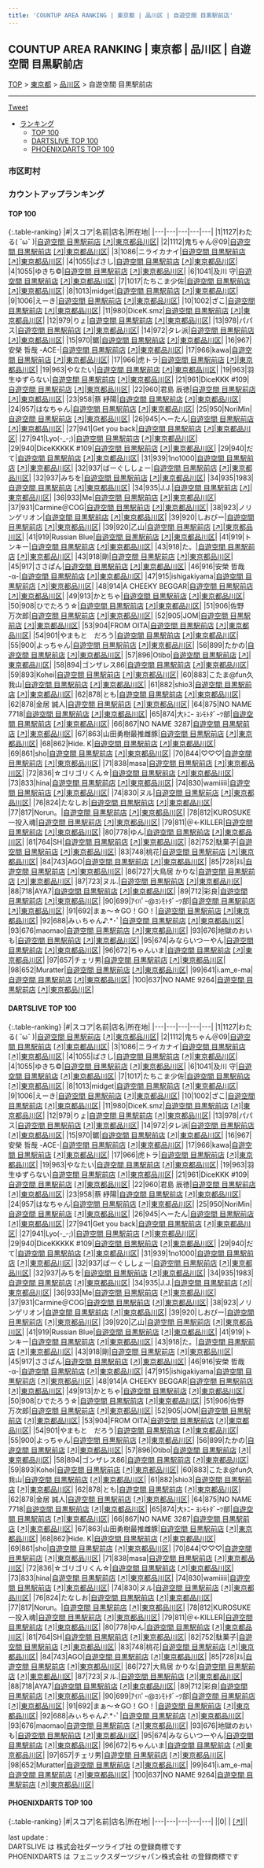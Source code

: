 ```yaml
---
title: 'COUNTUP AREA RANKING | 東京都 | 品川区 | 自遊空間 目黒駅前店'
---
```

## COUNTUP AREA RANKING | 東京都 | 品川区 | 自遊空間 目黒駅前店

[TOP](/darts/rank/) > [東京都](/darts/rank/東京都/) > [品川区](/darts/rank/東京都/品川区/) > 自遊空間 目黒駅前店

___

<a href="https://twitter.com/share?ref_src=twsrc%5Etfw" data-text="COUNTUP AREA RANKING | 東京都品川区自遊空間 目黒駅前店" class="twitter-share-button" data-hashtags="DARTSLIVE,PHOENIXDARTS,darts,ダーツ" data-show-count="false">Tweet</a>

* [ランキング](#カウントアップランキング)
    * [TOP 100](#top-100)
    * [DARTSLIVE TOP 100](#dartslive-top-100)
    * [PHOENIXDARTS TOP 100](#phoenixdarts-top-100)

### 市区町村

<ul>

</ul>

### カウントアップランキング

#### TOP 100



{:.table-ranking}
|#|スコア|名前|店名|所在地|
|---|---|---|---|---|
|1|1127|<span class="rank-name-dl">わたる( ˘ω˘ )</span>|<a href="/darts/rank/shops/6835586faf1022c00d9b047a20a7ba1e.html">自遊空間 目黒駅前店</a> <a href="https://search.dartslive.com/jp/shop/6835586faf1022c00d9b047a20a7ba1e">[↗]</a>|<a href="/darts/rank/東京都/品川区">東京都品川区</a>|
|2|1112|<span class="rank-name-dl">鬼ちゃん＠09</span>|<a href="/darts/rank/shops/6835586faf1022c00d9b047a20a7ba1e.html">自遊空間 目黒駅前店</a> <a href="https://search.dartslive.com/jp/shop/6835586faf1022c00d9b047a20a7ba1e">[↗]</a>|<a href="/darts/rank/東京都/品川区">東京都品川区</a>|
|3|1086|<span class="rank-name-dl">ニライカナイ</span>|<a href="/darts/rank/shops/6835586faf1022c00d9b047a20a7ba1e.html">自遊空間 目黒駅前店</a> <a href="https://search.dartslive.com/jp/shop/6835586faf1022c00d9b047a20a7ba1e">[↗]</a>|<a href="/darts/rank/東京都/品川区">東京都品川区</a>|
|4|1055|<span class="rank-name-dl">ばさし</span>|<a href="/darts/rank/shops/6835586faf1022c00d9b047a20a7ba1e.html">自遊空間 目黒駅前店</a> <a href="https://search.dartslive.com/jp/shop/6835586faf1022c00d9b047a20a7ba1e">[↗]</a>|<a href="/darts/rank/東京都/品川区">東京都品川区</a>|
|4|1055|<span class="rank-name-dl">ゆきち©︎</span>|<a href="/darts/rank/shops/6835586faf1022c00d9b047a20a7ba1e.html">自遊空間 目黒駅前店</a> <a href="https://search.dartslive.com/jp/shop/6835586faf1022c00d9b047a20a7ba1e">[↗]</a>|<a href="/darts/rank/東京都/品川区">東京都品川区</a>|
|6|1041|<span class="rank-name-dl">及川 守</span>|<a href="/darts/rank/shops/6835586faf1022c00d9b047a20a7ba1e.html">自遊空間 目黒駅前店</a> <a href="https://search.dartslive.com/jp/shop/6835586faf1022c00d9b047a20a7ba1e">[↗]</a>|<a href="/darts/rank/東京都/品川区">東京都品川区</a>|
|7|1017|<span class="rank-name-dl">たちこま少佐</span>|<a href="/darts/rank/shops/6835586faf1022c00d9b047a20a7ba1e.html">自遊空間 目黒駅前店</a> <a href="https://search.dartslive.com/jp/shop/6835586faf1022c00d9b047a20a7ba1e">[↗]</a>|<a href="/darts/rank/東京都/品川区">東京都品川区</a>|
|8|1013|<span class="rank-name-dl">midget</span>|<a href="/darts/rank/shops/6835586faf1022c00d9b047a20a7ba1e.html">自遊空間 目黒駅前店</a> <a href="https://search.dartslive.com/jp/shop/6835586faf1022c00d9b047a20a7ba1e">[↗]</a>|<a href="/darts/rank/東京都/品川区">東京都品川区</a>|
|9|1006|<span class="rank-name-dl">えーき</span>|<a href="/darts/rank/shops/6835586faf1022c00d9b047a20a7ba1e.html">自遊空間 目黒駅前店</a> <a href="https://search.dartslive.com/jp/shop/6835586faf1022c00d9b047a20a7ba1e">[↗]</a>|<a href="/darts/rank/東京都/品川区">東京都品川区</a>|
|10|1002|<span class="rank-name-dl">ざこ</span>|<a href="/darts/rank/shops/6835586faf1022c00d9b047a20a7ba1e.html">自遊空間 目黒駅前店</a> <a href="https://search.dartslive.com/jp/shop/6835586faf1022c00d9b047a20a7ba1e">[↗]</a>|<a href="/darts/rank/東京都/品川区">東京都品川区</a>|
|11|980|<span class="rank-name-dl">DiceK.smz</span>|<a href="/darts/rank/shops/6835586faf1022c00d9b047a20a7ba1e.html">自遊空間 目黒駅前店</a> <a href="https://search.dartslive.com/jp/shop/6835586faf1022c00d9b047a20a7ba1e">[↗]</a>|<a href="/darts/rank/東京都/品川区">東京都品川区</a>|
|12|979|<span class="rank-name-dl">りょ</span>|<a href="/darts/rank/shops/6835586faf1022c00d9b047a20a7ba1e.html">自遊空間 目黒駅前店</a> <a href="https://search.dartslive.com/jp/shop/6835586faf1022c00d9b047a20a7ba1e">[↗]</a>|<a href="/darts/rank/東京都/品川区">東京都品川区</a>|
|13|978|<span class="rank-name-dl">パパス</span>|<a href="/darts/rank/shops/6835586faf1022c00d9b047a20a7ba1e.html">自遊空間 目黒駅前店</a> <a href="https://search.dartslive.com/jp/shop/6835586faf1022c00d9b047a20a7ba1e">[↗]</a>|<a href="/darts/rank/東京都/品川区">東京都品川区</a>|
|14|972|<span class="rank-name-dl">タレ派</span>|<a href="/darts/rank/shops/6835586faf1022c00d9b047a20a7ba1e.html">自遊空間 目黒駅前店</a> <a href="https://search.dartslive.com/jp/shop/6835586faf1022c00d9b047a20a7ba1e">[↗]</a>|<a href="/darts/rank/東京都/品川区">東京都品川区</a>|
|15|970|<span class="rank-name-dl">鋸</span>|<a href="/darts/rank/shops/6835586faf1022c00d9b047a20a7ba1e.html">自遊空間 目黒駅前店</a> <a href="https://search.dartslive.com/jp/shop/6835586faf1022c00d9b047a20a7ba1e">[↗]</a>|<a href="/darts/rank/東京都/品川区">東京都品川区</a>|
|16|967|<span class="rank-name-dl">安榮 哲哉 -ACE-</span>|<a href="/darts/rank/shops/6835586faf1022c00d9b047a20a7ba1e.html">自遊空間 目黒駅前店</a> <a href="https://search.dartslive.com/jp/shop/6835586faf1022c00d9b047a20a7ba1e">[↗]</a>|<a href="/darts/rank/東京都/品川区">東京都品川区</a>|
|17|966|<span class="rank-name-dl">kawa</span>|<a href="/darts/rank/shops/6835586faf1022c00d9b047a20a7ba1e.html">自遊空間 目黒駅前店</a> <a href="https://search.dartslive.com/jp/shop/6835586faf1022c00d9b047a20a7ba1e">[↗]</a>|<a href="/darts/rank/東京都/品川区">東京都品川区</a>|
|17|966|<span class="rank-name-dl">虎トラ</span>|<a href="/darts/rank/shops/6835586faf1022c00d9b047a20a7ba1e.html">自遊空間 目黒駅前店</a> <a href="https://search.dartslive.com/jp/shop/6835586faf1022c00d9b047a20a7ba1e">[↗]</a>|<a href="/darts/rank/東京都/品川区">東京都品川区</a>|
|19|963|<span class="rank-name-dl">やなたい</span>|<a href="/darts/rank/shops/6835586faf1022c00d9b047a20a7ba1e.html">自遊空間 目黒駅前店</a> <a href="https://search.dartslive.com/jp/shop/6835586faf1022c00d9b047a20a7ba1e">[↗]</a>|<a href="/darts/rank/東京都/品川区">東京都品川区</a>|
|19|963|<span class="rank-name-dl">羽生ゆずらない</span>|<a href="/darts/rank/shops/6835586faf1022c00d9b047a20a7ba1e.html">自遊空間 目黒駅前店</a> <a href="https://search.dartslive.com/jp/shop/6835586faf1022c00d9b047a20a7ba1e">[↗]</a>|<a href="/darts/rank/東京都/品川区">東京都品川区</a>|
|21|961|<span class="rank-name-dl">DiceKKK #109</span>|<a href="/darts/rank/shops/6835586faf1022c00d9b047a20a7ba1e.html">自遊空間 目黒駅前店</a> <a href="https://search.dartslive.com/jp/shop/6835586faf1022c00d9b047a20a7ba1e">[↗]</a>|<a href="/darts/rank/東京都/品川区">東京都品川区</a>|
|22|960|<span class="rank-name-dl">君島 辰徳</span>|<a href="/darts/rank/shops/6835586faf1022c00d9b047a20a7ba1e.html">自遊空間 目黒駅前店</a> <a href="https://search.dartslive.com/jp/shop/6835586faf1022c00d9b047a20a7ba1e">[↗]</a>|<a href="/darts/rank/東京都/品川区">東京都品川区</a>|
|23|958|<span class="rank-name-dl">蔡 紓陽</span>|<a href="/darts/rank/shops/6835586faf1022c00d9b047a20a7ba1e.html">自遊空間 目黒駅前店</a> <a href="https://search.dartslive.com/jp/shop/6835586faf1022c00d9b047a20a7ba1e">[↗]</a>|<a href="/darts/rank/東京都/品川区">東京都品川区</a>|
|24|957|<span class="rank-name-dl">はなちゃん</span>|<a href="/darts/rank/shops/6835586faf1022c00d9b047a20a7ba1e.html">自遊空間 目黒駅前店</a> <a href="https://search.dartslive.com/jp/shop/6835586faf1022c00d9b047a20a7ba1e">[↗]</a>|<a href="/darts/rank/東京都/品川区">東京都品川区</a>|
|25|950|<span class="rank-name-dl">NoriMin</span>|<a href="/darts/rank/shops/6835586faf1022c00d9b047a20a7ba1e.html">自遊空間 目黒駅前店</a> <a href="https://search.dartslive.com/jp/shop/6835586faf1022c00d9b047a20a7ba1e">[↗]</a>|<a href="/darts/rank/東京都/品川区">東京都品川区</a>|
|26|945|<span class="rank-name-dl">へーたん</span>|<a href="/darts/rank/shops/6835586faf1022c00d9b047a20a7ba1e.html">自遊空間 目黒駅前店</a> <a href="https://search.dartslive.com/jp/shop/6835586faf1022c00d9b047a20a7ba1e">[↗]</a>|<a href="/darts/rank/東京都/品川区">東京都品川区</a>|
|27|941|<span class="rank-name-dl">Get you back</span>|<a href="/darts/rank/shops/6835586faf1022c00d9b047a20a7ba1e.html">自遊空間 目黒駅前店</a> <a href="https://search.dartslive.com/jp/shop/6835586faf1022c00d9b047a20a7ba1e">[↗]</a>|<a href="/darts/rank/東京都/品川区">東京都品川区</a>|
|27|941|<span class="rank-name-dl">Lyo(-_-;)</span>|<a href="/darts/rank/shops/6835586faf1022c00d9b047a20a7ba1e.html">自遊空間 目黒駅前店</a> <a href="https://search.dartslive.com/jp/shop/6835586faf1022c00d9b047a20a7ba1e">[↗]</a>|<a href="/darts/rank/東京都/品川区">東京都品川区</a>|
|29|940|<span class="rank-name-dl">DiceKKKKK #109</span>|<a href="/darts/rank/shops/6835586faf1022c00d9b047a20a7ba1e.html">自遊空間 目黒駅前店</a> <a href="https://search.dartslive.com/jp/shop/6835586faf1022c00d9b047a20a7ba1e">[↗]</a>|<a href="/darts/rank/東京都/品川区">東京都品川区</a>|
|29|940|<span class="rank-name-dl">だて</span>|<a href="/darts/rank/shops/6835586faf1022c00d9b047a20a7ba1e.html">自遊空間 目黒駅前店</a> <a href="https://search.dartslive.com/jp/shop/6835586faf1022c00d9b047a20a7ba1e">[↗]</a>|<a href="/darts/rank/東京都/品川区">東京都品川区</a>|
|31|939|<span class="rank-name-dl">1no1000</span>|<a href="/darts/rank/shops/6835586faf1022c00d9b047a20a7ba1e.html">自遊空間 目黒駅前店</a> <a href="https://search.dartslive.com/jp/shop/6835586faf1022c00d9b047a20a7ba1e">[↗]</a>|<a href="/darts/rank/東京都/品川区">東京都品川区</a>|
|32|937|<span class="rank-name-dl">ばーぐししょー</span>|<a href="/darts/rank/shops/6835586faf1022c00d9b047a20a7ba1e.html">自遊空間 目黒駅前店</a> <a href="https://search.dartslive.com/jp/shop/6835586faf1022c00d9b047a20a7ba1e">[↗]</a>|<a href="/darts/rank/東京都/品川区">東京都品川区</a>|
|32|937|<span class="rank-name-dl">みちを</span>|<a href="/darts/rank/shops/6835586faf1022c00d9b047a20a7ba1e.html">自遊空間 目黒駅前店</a> <a href="https://search.dartslive.com/jp/shop/6835586faf1022c00d9b047a20a7ba1e">[↗]</a>|<a href="/darts/rank/東京都/品川区">東京都品川区</a>|
|34|935|<span class="rank-name-dl">1983</span>|<a href="/darts/rank/shops/6835586faf1022c00d9b047a20a7ba1e.html">自遊空間 目黒駅前店</a> <a href="https://search.dartslive.com/jp/shop/6835586faf1022c00d9b047a20a7ba1e">[↗]</a>|<a href="/darts/rank/東京都/品川区">東京都品川区</a>|
|34|935|<span class="rank-name-dl">J.J.</span>|<a href="/darts/rank/shops/6835586faf1022c00d9b047a20a7ba1e.html">自遊空間 目黒駅前店</a> <a href="https://search.dartslive.com/jp/shop/6835586faf1022c00d9b047a20a7ba1e">[↗]</a>|<a href="/darts/rank/東京都/品川区">東京都品川区</a>|
|36|933|<span class="rank-name-dl">Me</span>|<a href="/darts/rank/shops/6835586faf1022c00d9b047a20a7ba1e.html">自遊空間 目黒駅前店</a> <a href="https://search.dartslive.com/jp/shop/6835586faf1022c00d9b047a20a7ba1e">[↗]</a>|<a href="/darts/rank/東京都/品川区">東京都品川区</a>|
|37|931|<span class="rank-name-dl">Carmine＠COG</span>|<a href="/darts/rank/shops/6835586faf1022c00d9b047a20a7ba1e.html">自遊空間 目黒駅前店</a> <a href="https://search.dartslive.com/jp/shop/6835586faf1022c00d9b047a20a7ba1e">[↗]</a>|<a href="/darts/rank/東京都/品川区">東京都品川区</a>|
|38|923|<span class="rank-name-dl">ノリンゲリオン</span>|<a href="/darts/rank/shops/6835586faf1022c00d9b047a20a7ba1e.html">自遊空間 目黒駅前店</a> <a href="https://search.dartslive.com/jp/shop/6835586faf1022c00d9b047a20a7ba1e">[↗]</a>|<a href="/darts/rank/東京都/品川区">東京都品川区</a>|
|39|920|<span class="rank-name-dl">しおぴー</span>|<a href="/darts/rank/shops/6835586faf1022c00d9b047a20a7ba1e.html">自遊空間 目黒駅前店</a> <a href="https://search.dartslive.com/jp/shop/6835586faf1022c00d9b047a20a7ba1e">[↗]</a>|<a href="/darts/rank/東京都/品川区">東京都品川区</a>|
|39|920|<span class="rank-name-dl">乙山</span>|<a href="/darts/rank/shops/6835586faf1022c00d9b047a20a7ba1e.html">自遊空間 目黒駅前店</a> <a href="https://search.dartslive.com/jp/shop/6835586faf1022c00d9b047a20a7ba1e">[↗]</a>|<a href="/darts/rank/東京都/品川区">東京都品川区</a>|
|41|919|<span class="rank-name-dl">Russian Blue</span>|<a href="/darts/rank/shops/6835586faf1022c00d9b047a20a7ba1e.html">自遊空間 目黒駅前店</a> <a href="https://search.dartslive.com/jp/shop/6835586faf1022c00d9b047a20a7ba1e">[↗]</a>|<a href="/darts/rank/東京都/品川区">東京都品川区</a>|
|41|919|<span class="rank-name-dl">トンキー</span>|<a href="/darts/rank/shops/6835586faf1022c00d9b047a20a7ba1e.html">自遊空間 目黒駅前店</a> <a href="https://search.dartslive.com/jp/shop/6835586faf1022c00d9b047a20a7ba1e">[↗]</a>|<a href="/darts/rank/東京都/品川区">東京都品川区</a>|
|43|918|<span class="rank-name-dl">た。</span>|<a href="/darts/rank/shops/6835586faf1022c00d9b047a20a7ba1e.html">自遊空間 目黒駅前店</a> <a href="https://search.dartslive.com/jp/shop/6835586faf1022c00d9b047a20a7ba1e">[↗]</a>|<a href="/darts/rank/東京都/品川区">東京都品川区</a>|
|43|918|<span class="rank-name-dl">剛</span>|<a href="/darts/rank/shops/6835586faf1022c00d9b047a20a7ba1e.html">自遊空間 目黒駅前店</a> <a href="https://search.dartslive.com/jp/shop/6835586faf1022c00d9b047a20a7ba1e">[↗]</a>|<a href="/darts/rank/東京都/品川区">東京都品川区</a>|
|45|917|<span class="rank-name-dl">ささぱん</span>|<a href="/darts/rank/shops/6835586faf1022c00d9b047a20a7ba1e.html">自遊空間 目黒駅前店</a> <a href="https://search.dartslive.com/jp/shop/6835586faf1022c00d9b047a20a7ba1e">[↗]</a>|<a href="/darts/rank/東京都/品川区">東京都品川区</a>|
|46|916|<span class="rank-name-dl">安榮 哲哉 -α-</span>|<a href="/darts/rank/shops/6835586faf1022c00d9b047a20a7ba1e.html">自遊空間 目黒駅前店</a> <a href="https://search.dartslive.com/jp/shop/6835586faf1022c00d9b047a20a7ba1e">[↗]</a>|<a href="/darts/rank/東京都/品川区">東京都品川区</a>|
|47|915|<span class="rank-name-dl">ishigakiyama</span>|<a href="/darts/rank/shops/6835586faf1022c00d9b047a20a7ba1e.html">自遊空間 目黒駅前店</a> <a href="https://search.dartslive.com/jp/shop/6835586faf1022c00d9b047a20a7ba1e">[↗]</a>|<a href="/darts/rank/東京都/品川区">東京都品川区</a>|
|48|914|<span class="rank-name-dl">A CHEEKY BEGGAR</span>|<a href="/darts/rank/shops/6835586faf1022c00d9b047a20a7ba1e.html">自遊空間 目黒駅前店</a> <a href="https://search.dartslive.com/jp/shop/6835586faf1022c00d9b047a20a7ba1e">[↗]</a>|<a href="/darts/rank/東京都/品川区">東京都品川区</a>|
|49|913|<span class="rank-name-dl">かとちゃ</span>|<a href="/darts/rank/shops/6835586faf1022c00d9b047a20a7ba1e.html">自遊空間 目黒駅前店</a> <a href="https://search.dartslive.com/jp/shop/6835586faf1022c00d9b047a20a7ba1e">[↗]</a>|<a href="/darts/rank/東京都/品川区">東京都品川区</a>|
|50|908|<span class="rank-name-dl">ひでたろう☆</span>|<a href="/darts/rank/shops/6835586faf1022c00d9b047a20a7ba1e.html">自遊空間 目黒駅前店</a> <a href="https://search.dartslive.com/jp/shop/6835586faf1022c00d9b047a20a7ba1e">[↗]</a>|<a href="/darts/rank/東京都/品川区">東京都品川区</a>|
|51|906|<span class="rank-name-dl">佐野　万次郎</span>|<a href="/darts/rank/shops/6835586faf1022c00d9b047a20a7ba1e.html">自遊空間 目黒駅前店</a> <a href="https://search.dartslive.com/jp/shop/6835586faf1022c00d9b047a20a7ba1e">[↗]</a>|<a href="/darts/rank/東京都/品川区">東京都品川区</a>|
|52|905|<span class="rank-name-dl">JOM</span>|<a href="/darts/rank/shops/6835586faf1022c00d9b047a20a7ba1e.html">自遊空間 目黒駅前店</a> <a href="https://search.dartslive.com/jp/shop/6835586faf1022c00d9b047a20a7ba1e">[↗]</a>|<a href="/darts/rank/東京都/品川区">東京都品川区</a>|
|53|904|<span class="rank-name-dl">FROM OITA</span>|<a href="/darts/rank/shops/6835586faf1022c00d9b047a20a7ba1e.html">自遊空間 目黒駅前店</a> <a href="https://search.dartslive.com/jp/shop/6835586faf1022c00d9b047a20a7ba1e">[↗]</a>|<a href="/darts/rank/東京都/品川区">東京都品川区</a>|
|54|901|<span class="rank-name-dl">やまもと　だろう</span>|<a href="/darts/rank/shops/6835586faf1022c00d9b047a20a7ba1e.html">自遊空間 目黒駅前店</a> <a href="https://search.dartslive.com/jp/shop/6835586faf1022c00d9b047a20a7ba1e">[↗]</a>|<a href="/darts/rank/東京都/品川区">東京都品川区</a>|
|55|900|<span class="rank-name-dl">よっちゃん</span>|<a href="/darts/rank/shops/6835586faf1022c00d9b047a20a7ba1e.html">自遊空間 目黒駅前店</a> <a href="https://search.dartslive.com/jp/shop/6835586faf1022c00d9b047a20a7ba1e">[↗]</a>|<a href="/darts/rank/東京都/品川区">東京都品川区</a>|
|56|899|<span class="rank-name-dl">たかの</span>|<a href="/darts/rank/shops/6835586faf1022c00d9b047a20a7ba1e.html">自遊空間 目黒駅前店</a> <a href="https://search.dartslive.com/jp/shop/6835586faf1022c00d9b047a20a7ba1e">[↗]</a>|<a href="/darts/rank/東京都/品川区">東京都品川区</a>|
|57|896|<span class="rank-name-dl">Otibo</span>|<a href="/darts/rank/shops/6835586faf1022c00d9b047a20a7ba1e.html">自遊空間 目黒駅前店</a> <a href="https://search.dartslive.com/jp/shop/6835586faf1022c00d9b047a20a7ba1e">[↗]</a>|<a href="/darts/rank/東京都/品川区">東京都品川区</a>|
|58|894|<span class="rank-name-dl">ゴンザレス86</span>|<a href="/darts/rank/shops/6835586faf1022c00d9b047a20a7ba1e.html">自遊空間 目黒駅前店</a> <a href="https://search.dartslive.com/jp/shop/6835586faf1022c00d9b047a20a7ba1e">[↗]</a>|<a href="/darts/rank/東京都/品川区">東京都品川区</a>|
|59|893|<span class="rank-name-dl">Kohei</span>|<a href="/darts/rank/shops/6835586faf1022c00d9b047a20a7ba1e.html">自遊空間 目黒駅前店</a> <a href="https://search.dartslive.com/jp/shop/6835586faf1022c00d9b047a20a7ba1e">[↗]</a>|<a href="/darts/rank/東京都/品川区">東京都品川区</a>|
|60|883|<span class="rank-name-dl">こたま@fun久我山</span>|<a href="/darts/rank/shops/6835586faf1022c00d9b047a20a7ba1e.html">自遊空間 目黒駅前店</a> <a href="https://search.dartslive.com/jp/shop/6835586faf1022c00d9b047a20a7ba1e">[↗]</a>|<a href="/darts/rank/東京都/品川区">東京都品川区</a>|
|61|882|<span class="rank-name-dl">shio3</span>|<a href="/darts/rank/shops/6835586faf1022c00d9b047a20a7ba1e.html">自遊空間 目黒駅前店</a> <a href="https://search.dartslive.com/jp/shop/6835586faf1022c00d9b047a20a7ba1e">[↗]</a>|<a href="/darts/rank/東京都/品川区">東京都品川区</a>|
|62|878|<span class="rank-name-dl">とも</span>|<a href="/darts/rank/shops/6835586faf1022c00d9b047a20a7ba1e.html">自遊空間 目黒駅前店</a> <a href="https://search.dartslive.com/jp/shop/6835586faf1022c00d9b047a20a7ba1e">[↗]</a>|<a href="/darts/rank/東京都/品川区">東京都品川区</a>|
|62|878|<span class="rank-name-dl">金居 誠人</span>|<a href="/darts/rank/shops/6835586faf1022c00d9b047a20a7ba1e.html">自遊空間 目黒駅前店</a> <a href="https://search.dartslive.com/jp/shop/6835586faf1022c00d9b047a20a7ba1e">[↗]</a>|<a href="/darts/rank/東京都/品川区">東京都品川区</a>|
|64|875|<span class="rank-name-dl">NO NAME 7718</span>|<a href="/darts/rank/shops/6835586faf1022c00d9b047a20a7ba1e.html">自遊空間 目黒駅前店</a> <a href="https://search.dartslive.com/jp/shop/6835586faf1022c00d9b047a20a7ba1e">[↗]</a>|<a href="/darts/rank/東京都/品川区">東京都品川区</a>|
|65|874|<span class="rank-name-dl">大ﾄﾆｰ ﾖｼﾓﾄﾀﾞｰﾂ部</span>|<a href="/darts/rank/shops/6835586faf1022c00d9b047a20a7ba1e.html">自遊空間 目黒駅前店</a> <a href="https://search.dartslive.com/jp/shop/6835586faf1022c00d9b047a20a7ba1e">[↗]</a>|<a href="/darts/rank/東京都/品川区">東京都品川区</a>|
|66|867|<span class="rank-name-dl">NO NAME 3287</span>|<a href="/darts/rank/shops/6835586faf1022c00d9b047a20a7ba1e.html">自遊空間 目黒駅前店</a> <a href="https://search.dartslive.com/jp/shop/6835586faf1022c00d9b047a20a7ba1e">[↗]</a>|<a href="/darts/rank/東京都/品川区">東京都品川区</a>|
|67|863|<span class="rank-name-dl">山田勇樹最推雌豚</span>|<a href="/darts/rank/shops/6835586faf1022c00d9b047a20a7ba1e.html">自遊空間 目黒駅前店</a> <a href="https://search.dartslive.com/jp/shop/6835586faf1022c00d9b047a20a7ba1e">[↗]</a>|<a href="/darts/rank/東京都/品川区">東京都品川区</a>|
|68|862|<span class="rank-name-dl">Hide. K</span>|<a href="/darts/rank/shops/6835586faf1022c00d9b047a20a7ba1e.html">自遊空間 目黒駅前店</a> <a href="https://search.dartslive.com/jp/shop/6835586faf1022c00d9b047a20a7ba1e">[↗]</a>|<a href="/darts/rank/東京都/品川区">東京都品川区</a>|
|69|861|<span class="rank-name-dl">sho</span>|<a href="/darts/rank/shops/6835586faf1022c00d9b047a20a7ba1e.html">自遊空間 目黒駅前店</a> <a href="https://search.dartslive.com/jp/shop/6835586faf1022c00d9b047a20a7ba1e">[↗]</a>|<a href="/darts/rank/東京都/品川区">東京都品川区</a>|
|70|844|<span class="rank-name-dl">♡♡♡</span>|<a href="/darts/rank/shops/6835586faf1022c00d9b047a20a7ba1e.html">自遊空間 目黒駅前店</a> <a href="https://search.dartslive.com/jp/shop/6835586faf1022c00d9b047a20a7ba1e">[↗]</a>|<a href="/darts/rank/東京都/品川区">東京都品川区</a>|
|71|838|<span class="rank-name-dl">masa</span>|<a href="/darts/rank/shops/6835586faf1022c00d9b047a20a7ba1e.html">自遊空間 目黒駅前店</a> <a href="https://search.dartslive.com/jp/shop/6835586faf1022c00d9b047a20a7ba1e">[↗]</a>|<a href="/darts/rank/東京都/品川区">東京都品川区</a>|
|72|836|<span class="rank-name-dl">☆ゴリゴリくん☆</span>|<a href="/darts/rank/shops/6835586faf1022c00d9b047a20a7ba1e.html">自遊空間 目黒駅前店</a> <a href="https://search.dartslive.com/jp/shop/6835586faf1022c00d9b047a20a7ba1e">[↗]</a>|<a href="/darts/rank/東京都/品川区">東京都品川区</a>|
|73|833|<span class="rank-name-dl">hina</span>|<a href="/darts/rank/shops/6835586faf1022c00d9b047a20a7ba1e.html">自遊空間 目黒駅前店</a> <a href="https://search.dartslive.com/jp/shop/6835586faf1022c00d9b047a20a7ba1e">[↗]</a>|<a href="/darts/rank/東京都/品川区">東京都品川区</a>|
|74|830|<span class="rank-name-dl">wamiiiii</span>|<a href="/darts/rank/shops/6835586faf1022c00d9b047a20a7ba1e.html">自遊空間 目黒駅前店</a> <a href="https://search.dartslive.com/jp/shop/6835586faf1022c00d9b047a20a7ba1e">[↗]</a>|<a href="/darts/rank/東京都/品川区">東京都品川区</a>|
|74|830|<span class="rank-name-dl">ヌル</span>|<a href="/darts/rank/shops/6835586faf1022c00d9b047a20a7ba1e.html">自遊空間 目黒駅前店</a> <a href="https://search.dartslive.com/jp/shop/6835586faf1022c00d9b047a20a7ba1e">[↗]</a>|<a href="/darts/rank/東京都/品川区">東京都品川区</a>|
|76|824|<span class="rank-name-dl">たなしお</span>|<a href="/darts/rank/shops/6835586faf1022c00d9b047a20a7ba1e.html">自遊空間 目黒駅前店</a> <a href="https://search.dartslive.com/jp/shop/6835586faf1022c00d9b047a20a7ba1e">[↗]</a>|<a href="/darts/rank/東京都/品川区">東京都品川区</a>|
|77|817|<span class="rank-name-dl">Norun。</span>|<a href="/darts/rank/shops/6835586faf1022c00d9b047a20a7ba1e.html">自遊空間 目黒駅前店</a> <a href="https://search.dartslive.com/jp/shop/6835586faf1022c00d9b047a20a7ba1e">[↗]</a>|<a href="/darts/rank/東京都/品川区">東京都品川区</a>|
|78|812|<span class="rank-name-dl">KUROSUKE一投入魂</span>|<a href="/darts/rank/shops/6835586faf1022c00d9b047a20a7ba1e.html">自遊空間 目黒駅前店</a> <a href="https://search.dartslive.com/jp/shop/6835586faf1022c00d9b047a20a7ba1e">[↗]</a>|<a href="/darts/rank/東京都/品川区">東京都品川区</a>|
|79|811|<span class="rank-name-dl">＠←KILLER</span>|<a href="/darts/rank/shops/6835586faf1022c00d9b047a20a7ba1e.html">自遊空間 目黒駅前店</a> <a href="https://search.dartslive.com/jp/shop/6835586faf1022c00d9b047a20a7ba1e">[↗]</a>|<a href="/darts/rank/東京都/品川区">東京都品川区</a>|
|80|778|<span class="rank-name-dl">ゆん</span>|<a href="/darts/rank/shops/6835586faf1022c00d9b047a20a7ba1e.html">自遊空間 目黒駅前店</a> <a href="https://search.dartslive.com/jp/shop/6835586faf1022c00d9b047a20a7ba1e">[↗]</a>|<a href="/darts/rank/東京都/品川区">東京都品川区</a>|
|81|764|<span class="rank-name-dl">SH</span>|<a href="/darts/rank/shops/6835586faf1022c00d9b047a20a7ba1e.html">自遊空間 目黒駅前店</a> <a href="https://search.dartslive.com/jp/shop/6835586faf1022c00d9b047a20a7ba1e">[↗]</a>|<a href="/darts/rank/東京都/品川区">東京都品川区</a>|
|82|752|<span class="rank-name-dl">駄菓子</span>|<a href="/darts/rank/shops/6835586faf1022c00d9b047a20a7ba1e.html">自遊空間 目黒駅前店</a> <a href="https://search.dartslive.com/jp/shop/6835586faf1022c00d9b047a20a7ba1e">[↗]</a>|<a href="/darts/rank/東京都/品川区">東京都品川区</a>|
|83|748|<span class="rank-name-dl">桃花</span>|<a href="/darts/rank/shops/6835586faf1022c00d9b047a20a7ba1e.html">自遊空間 目黒駅前店</a> <a href="https://search.dartslive.com/jp/shop/6835586faf1022c00d9b047a20a7ba1e">[↗]</a>|<a href="/darts/rank/東京都/品川区">東京都品川区</a>|
|84|743|<span class="rank-name-dl">AGO</span>|<a href="/darts/rank/shops/6835586faf1022c00d9b047a20a7ba1e.html">自遊空間 目黒駅前店</a> <a href="https://search.dartslive.com/jp/shop/6835586faf1022c00d9b047a20a7ba1e">[↗]</a>|<a href="/darts/rank/東京都/品川区">東京都品川区</a>|
|85|728|<span class="rank-name-dl">ﾇﾙ</span>|<a href="/darts/rank/shops/6835586faf1022c00d9b047a20a7ba1e.html">自遊空間 目黒駅前店</a> <a href="https://search.dartslive.com/jp/shop/6835586faf1022c00d9b047a20a7ba1e">[↗]</a>|<a href="/darts/rank/東京都/品川区">東京都品川区</a>|
|86|727|<span class="rank-name-dl">大鳥居 かりな</span>|<a href="/darts/rank/shops/6835586faf1022c00d9b047a20a7ba1e.html">自遊空間 目黒駅前店</a> <a href="https://search.dartslive.com/jp/shop/6835586faf1022c00d9b047a20a7ba1e">[↗]</a>|<a href="/darts/rank/東京都/品川区">東京都品川区</a>|
|87|723|<span class="rank-name-dl">ヌル.</span>|<a href="/darts/rank/shops/6835586faf1022c00d9b047a20a7ba1e.html">自遊空間 目黒駅前店</a> <a href="https://search.dartslive.com/jp/shop/6835586faf1022c00d9b047a20a7ba1e">[↗]</a>|<a href="/darts/rank/東京都/品川区">東京都品川区</a>|
|88|718|<span class="rank-name-dl">AYA7</span>|<a href="/darts/rank/shops/6835586faf1022c00d9b047a20a7ba1e.html">自遊空間 目黒駅前店</a> <a href="https://search.dartslive.com/jp/shop/6835586faf1022c00d9b047a20a7ba1e">[↗]</a>|<a href="/darts/rank/東京都/品川区">東京都品川区</a>|
|89|712|<span class="rank-name-dl">彩良</span>|<a href="/darts/rank/shops/6835586faf1022c00d9b047a20a7ba1e.html">自遊空間 目黒駅前店</a> <a href="https://search.dartslive.com/jp/shop/6835586faf1022c00d9b047a20a7ba1e">[↗]</a>|<a href="/darts/rank/東京都/品川区">東京都品川区</a>|
|90|699|<span class="rank-name-dl">ｱｲﾊﾟｰ@ﾖｼﾓﾄﾀﾞｰﾂ部</span>|<a href="/darts/rank/shops/6835586faf1022c00d9b047a20a7ba1e.html">自遊空間 目黒駅前店</a> <a href="https://search.dartslive.com/jp/shop/6835586faf1022c00d9b047a20a7ba1e">[↗]</a>|<a href="/darts/rank/東京都/品川区">東京都品川区</a>|
|91|692|<span class="rank-name-dl">まぁ～☆GO！GO！</span>|<a href="/darts/rank/shops/6835586faf1022c00d9b047a20a7ba1e.html">自遊空間 目黒駅前店</a> <a href="https://search.dartslive.com/jp/shop/6835586faf1022c00d9b047a20a7ba1e">[↗]</a>|<a href="/darts/rank/東京都/品川区">東京都品川区</a>|
|92|688|<span class="rank-name-dl">みぃちゃん♪.*･ﾟ</span>|<a href="/darts/rank/shops/6835586faf1022c00d9b047a20a7ba1e.html">自遊空間 目黒駅前店</a> <a href="https://search.dartslive.com/jp/shop/6835586faf1022c00d9b047a20a7ba1e">[↗]</a>|<a href="/darts/rank/東京都/品川区">東京都品川区</a>|
|93|676|<span class="rank-name-dl">maomao</span>|<a href="/darts/rank/shops/6835586faf1022c00d9b047a20a7ba1e.html">自遊空間 目黒駅前店</a> <a href="https://search.dartslive.com/jp/shop/6835586faf1022c00d9b047a20a7ba1e">[↗]</a>|<a href="/darts/rank/東京都/品川区">東京都品川区</a>|
|93|676|<span class="rank-name-dl">地獄のおいも</span>|<a href="/darts/rank/shops/6835586faf1022c00d9b047a20a7ba1e.html">自遊空間 目黒駅前店</a> <a href="https://search.dartslive.com/jp/shop/6835586faf1022c00d9b047a20a7ba1e">[↗]</a>|<a href="/darts/rank/東京都/品川区">東京都品川区</a>|
|95|674|<span class="rank-name-dl">みならいつーやん</span>|<a href="/darts/rank/shops/6835586faf1022c00d9b047a20a7ba1e.html">自遊空間 目黒駅前店</a> <a href="https://search.dartslive.com/jp/shop/6835586faf1022c00d9b047a20a7ba1e">[↗]</a>|<a href="/darts/rank/東京都/品川区">東京都品川区</a>|
|96|672|<span class="rank-name-dl">ちゃんいま</span>|<a href="/darts/rank/shops/6835586faf1022c00d9b047a20a7ba1e.html">自遊空間 目黒駅前店</a> <a href="https://search.dartslive.com/jp/shop/6835586faf1022c00d9b047a20a7ba1e">[↗]</a>|<a href="/darts/rank/東京都/品川区">東京都品川区</a>|
|97|657|<span class="rank-name-dl">チェリ男</span>|<a href="/darts/rank/shops/6835586faf1022c00d9b047a20a7ba1e.html">自遊空間 目黒駅前店</a> <a href="https://search.dartslive.com/jp/shop/6835586faf1022c00d9b047a20a7ba1e">[↗]</a>|<a href="/darts/rank/東京都/品川区">東京都品川区</a>|
|98|652|<span class="rank-name-dl">Muratter</span>|<a href="/darts/rank/shops/6835586faf1022c00d9b047a20a7ba1e.html">自遊空間 目黒駅前店</a> <a href="https://search.dartslive.com/jp/shop/6835586faf1022c00d9b047a20a7ba1e">[↗]</a>|<a href="/darts/rank/東京都/品川区">東京都品川区</a>|
|99|641|<span class="rank-name-dl">i.am_e-ma</span>|<a href="/darts/rank/shops/6835586faf1022c00d9b047a20a7ba1e.html">自遊空間 目黒駅前店</a> <a href="https://search.dartslive.com/jp/shop/6835586faf1022c00d9b047a20a7ba1e">[↗]</a>|<a href="/darts/rank/東京都/品川区">東京都品川区</a>|
|100|637|<span class="rank-name-dl">NO NAME 9264</span>|<a href="/darts/rank/shops/6835586faf1022c00d9b047a20a7ba1e.html">自遊空間 目黒駅前店</a> <a href="https://search.dartslive.com/jp/shop/6835586faf1022c00d9b047a20a7ba1e">[↗]</a>|<a href="/darts/rank/東京都/品川区">東京都品川区</a>|


#### DARTSLIVE TOP 100



{:.table-ranking}
|#|スコア|名前|店名|所在地|
|---|---|---|---|---|
|1|1127|<span class="rank-name-dl">わたる( ˘ω˘ )</span>|<a href="/darts/rank/shops/6835586faf1022c00d9b047a20a7ba1e.html">自遊空間 目黒駅前店</a> <a href="https://search.dartslive.com/jp/shop/6835586faf1022c00d9b047a20a7ba1e">[↗]</a>|<a href="/darts/rank/東京都/品川区">東京都品川区</a>|
|2|1112|<span class="rank-name-dl">鬼ちゃん＠09</span>|<a href="/darts/rank/shops/6835586faf1022c00d9b047a20a7ba1e.html">自遊空間 目黒駅前店</a> <a href="https://search.dartslive.com/jp/shop/6835586faf1022c00d9b047a20a7ba1e">[↗]</a>|<a href="/darts/rank/東京都/品川区">東京都品川区</a>|
|3|1086|<span class="rank-name-dl">ニライカナイ</span>|<a href="/darts/rank/shops/6835586faf1022c00d9b047a20a7ba1e.html">自遊空間 目黒駅前店</a> <a href="https://search.dartslive.com/jp/shop/6835586faf1022c00d9b047a20a7ba1e">[↗]</a>|<a href="/darts/rank/東京都/品川区">東京都品川区</a>|
|4|1055|<span class="rank-name-dl">ばさし</span>|<a href="/darts/rank/shops/6835586faf1022c00d9b047a20a7ba1e.html">自遊空間 目黒駅前店</a> <a href="https://search.dartslive.com/jp/shop/6835586faf1022c00d9b047a20a7ba1e">[↗]</a>|<a href="/darts/rank/東京都/品川区">東京都品川区</a>|
|4|1055|<span class="rank-name-dl">ゆきち©︎</span>|<a href="/darts/rank/shops/6835586faf1022c00d9b047a20a7ba1e.html">自遊空間 目黒駅前店</a> <a href="https://search.dartslive.com/jp/shop/6835586faf1022c00d9b047a20a7ba1e">[↗]</a>|<a href="/darts/rank/東京都/品川区">東京都品川区</a>|
|6|1041|<span class="rank-name-dl">及川 守</span>|<a href="/darts/rank/shops/6835586faf1022c00d9b047a20a7ba1e.html">自遊空間 目黒駅前店</a> <a href="https://search.dartslive.com/jp/shop/6835586faf1022c00d9b047a20a7ba1e">[↗]</a>|<a href="/darts/rank/東京都/品川区">東京都品川区</a>|
|7|1017|<span class="rank-name-dl">たちこま少佐</span>|<a href="/darts/rank/shops/6835586faf1022c00d9b047a20a7ba1e.html">自遊空間 目黒駅前店</a> <a href="https://search.dartslive.com/jp/shop/6835586faf1022c00d9b047a20a7ba1e">[↗]</a>|<a href="/darts/rank/東京都/品川区">東京都品川区</a>|
|8|1013|<span class="rank-name-dl">midget</span>|<a href="/darts/rank/shops/6835586faf1022c00d9b047a20a7ba1e.html">自遊空間 目黒駅前店</a> <a href="https://search.dartslive.com/jp/shop/6835586faf1022c00d9b047a20a7ba1e">[↗]</a>|<a href="/darts/rank/東京都/品川区">東京都品川区</a>|
|9|1006|<span class="rank-name-dl">えーき</span>|<a href="/darts/rank/shops/6835586faf1022c00d9b047a20a7ba1e.html">自遊空間 目黒駅前店</a> <a href="https://search.dartslive.com/jp/shop/6835586faf1022c00d9b047a20a7ba1e">[↗]</a>|<a href="/darts/rank/東京都/品川区">東京都品川区</a>|
|10|1002|<span class="rank-name-dl">ざこ</span>|<a href="/darts/rank/shops/6835586faf1022c00d9b047a20a7ba1e.html">自遊空間 目黒駅前店</a> <a href="https://search.dartslive.com/jp/shop/6835586faf1022c00d9b047a20a7ba1e">[↗]</a>|<a href="/darts/rank/東京都/品川区">東京都品川区</a>|
|11|980|<span class="rank-name-dl">DiceK.smz</span>|<a href="/darts/rank/shops/6835586faf1022c00d9b047a20a7ba1e.html">自遊空間 目黒駅前店</a> <a href="https://search.dartslive.com/jp/shop/6835586faf1022c00d9b047a20a7ba1e">[↗]</a>|<a href="/darts/rank/東京都/品川区">東京都品川区</a>|
|12|979|<span class="rank-name-dl">りょ</span>|<a href="/darts/rank/shops/6835586faf1022c00d9b047a20a7ba1e.html">自遊空間 目黒駅前店</a> <a href="https://search.dartslive.com/jp/shop/6835586faf1022c00d9b047a20a7ba1e">[↗]</a>|<a href="/darts/rank/東京都/品川区">東京都品川区</a>|
|13|978|<span class="rank-name-dl">パパス</span>|<a href="/darts/rank/shops/6835586faf1022c00d9b047a20a7ba1e.html">自遊空間 目黒駅前店</a> <a href="https://search.dartslive.com/jp/shop/6835586faf1022c00d9b047a20a7ba1e">[↗]</a>|<a href="/darts/rank/東京都/品川区">東京都品川区</a>|
|14|972|<span class="rank-name-dl">タレ派</span>|<a href="/darts/rank/shops/6835586faf1022c00d9b047a20a7ba1e.html">自遊空間 目黒駅前店</a> <a href="https://search.dartslive.com/jp/shop/6835586faf1022c00d9b047a20a7ba1e">[↗]</a>|<a href="/darts/rank/東京都/品川区">東京都品川区</a>|
|15|970|<span class="rank-name-dl">鋸</span>|<a href="/darts/rank/shops/6835586faf1022c00d9b047a20a7ba1e.html">自遊空間 目黒駅前店</a> <a href="https://search.dartslive.com/jp/shop/6835586faf1022c00d9b047a20a7ba1e">[↗]</a>|<a href="/darts/rank/東京都/品川区">東京都品川区</a>|
|16|967|<span class="rank-name-dl">安榮 哲哉 -ACE-</span>|<a href="/darts/rank/shops/6835586faf1022c00d9b047a20a7ba1e.html">自遊空間 目黒駅前店</a> <a href="https://search.dartslive.com/jp/shop/6835586faf1022c00d9b047a20a7ba1e">[↗]</a>|<a href="/darts/rank/東京都/品川区">東京都品川区</a>|
|17|966|<span class="rank-name-dl">kawa</span>|<a href="/darts/rank/shops/6835586faf1022c00d9b047a20a7ba1e.html">自遊空間 目黒駅前店</a> <a href="https://search.dartslive.com/jp/shop/6835586faf1022c00d9b047a20a7ba1e">[↗]</a>|<a href="/darts/rank/東京都/品川区">東京都品川区</a>|
|17|966|<span class="rank-name-dl">虎トラ</span>|<a href="/darts/rank/shops/6835586faf1022c00d9b047a20a7ba1e.html">自遊空間 目黒駅前店</a> <a href="https://search.dartslive.com/jp/shop/6835586faf1022c00d9b047a20a7ba1e">[↗]</a>|<a href="/darts/rank/東京都/品川区">東京都品川区</a>|
|19|963|<span class="rank-name-dl">やなたい</span>|<a href="/darts/rank/shops/6835586faf1022c00d9b047a20a7ba1e.html">自遊空間 目黒駅前店</a> <a href="https://search.dartslive.com/jp/shop/6835586faf1022c00d9b047a20a7ba1e">[↗]</a>|<a href="/darts/rank/東京都/品川区">東京都品川区</a>|
|19|963|<span class="rank-name-dl">羽生ゆずらない</span>|<a href="/darts/rank/shops/6835586faf1022c00d9b047a20a7ba1e.html">自遊空間 目黒駅前店</a> <a href="https://search.dartslive.com/jp/shop/6835586faf1022c00d9b047a20a7ba1e">[↗]</a>|<a href="/darts/rank/東京都/品川区">東京都品川区</a>|
|21|961|<span class="rank-name-dl">DiceKKK #109</span>|<a href="/darts/rank/shops/6835586faf1022c00d9b047a20a7ba1e.html">自遊空間 目黒駅前店</a> <a href="https://search.dartslive.com/jp/shop/6835586faf1022c00d9b047a20a7ba1e">[↗]</a>|<a href="/darts/rank/東京都/品川区">東京都品川区</a>|
|22|960|<span class="rank-name-dl">君島 辰徳</span>|<a href="/darts/rank/shops/6835586faf1022c00d9b047a20a7ba1e.html">自遊空間 目黒駅前店</a> <a href="https://search.dartslive.com/jp/shop/6835586faf1022c00d9b047a20a7ba1e">[↗]</a>|<a href="/darts/rank/東京都/品川区">東京都品川区</a>|
|23|958|<span class="rank-name-dl">蔡 紓陽</span>|<a href="/darts/rank/shops/6835586faf1022c00d9b047a20a7ba1e.html">自遊空間 目黒駅前店</a> <a href="https://search.dartslive.com/jp/shop/6835586faf1022c00d9b047a20a7ba1e">[↗]</a>|<a href="/darts/rank/東京都/品川区">東京都品川区</a>|
|24|957|<span class="rank-name-dl">はなちゃん</span>|<a href="/darts/rank/shops/6835586faf1022c00d9b047a20a7ba1e.html">自遊空間 目黒駅前店</a> <a href="https://search.dartslive.com/jp/shop/6835586faf1022c00d9b047a20a7ba1e">[↗]</a>|<a href="/darts/rank/東京都/品川区">東京都品川区</a>|
|25|950|<span class="rank-name-dl">NoriMin</span>|<a href="/darts/rank/shops/6835586faf1022c00d9b047a20a7ba1e.html">自遊空間 目黒駅前店</a> <a href="https://search.dartslive.com/jp/shop/6835586faf1022c00d9b047a20a7ba1e">[↗]</a>|<a href="/darts/rank/東京都/品川区">東京都品川区</a>|
|26|945|<span class="rank-name-dl">へーたん</span>|<a href="/darts/rank/shops/6835586faf1022c00d9b047a20a7ba1e.html">自遊空間 目黒駅前店</a> <a href="https://search.dartslive.com/jp/shop/6835586faf1022c00d9b047a20a7ba1e">[↗]</a>|<a href="/darts/rank/東京都/品川区">東京都品川区</a>|
|27|941|<span class="rank-name-dl">Get you back</span>|<a href="/darts/rank/shops/6835586faf1022c00d9b047a20a7ba1e.html">自遊空間 目黒駅前店</a> <a href="https://search.dartslive.com/jp/shop/6835586faf1022c00d9b047a20a7ba1e">[↗]</a>|<a href="/darts/rank/東京都/品川区">東京都品川区</a>|
|27|941|<span class="rank-name-dl">Lyo(-_-;)</span>|<a href="/darts/rank/shops/6835586faf1022c00d9b047a20a7ba1e.html">自遊空間 目黒駅前店</a> <a href="https://search.dartslive.com/jp/shop/6835586faf1022c00d9b047a20a7ba1e">[↗]</a>|<a href="/darts/rank/東京都/品川区">東京都品川区</a>|
|29|940|<span class="rank-name-dl">DiceKKKKK #109</span>|<a href="/darts/rank/shops/6835586faf1022c00d9b047a20a7ba1e.html">自遊空間 目黒駅前店</a> <a href="https://search.dartslive.com/jp/shop/6835586faf1022c00d9b047a20a7ba1e">[↗]</a>|<a href="/darts/rank/東京都/品川区">東京都品川区</a>|
|29|940|<span class="rank-name-dl">だて</span>|<a href="/darts/rank/shops/6835586faf1022c00d9b047a20a7ba1e.html">自遊空間 目黒駅前店</a> <a href="https://search.dartslive.com/jp/shop/6835586faf1022c00d9b047a20a7ba1e">[↗]</a>|<a href="/darts/rank/東京都/品川区">東京都品川区</a>|
|31|939|<span class="rank-name-dl">1no1000</span>|<a href="/darts/rank/shops/6835586faf1022c00d9b047a20a7ba1e.html">自遊空間 目黒駅前店</a> <a href="https://search.dartslive.com/jp/shop/6835586faf1022c00d9b047a20a7ba1e">[↗]</a>|<a href="/darts/rank/東京都/品川区">東京都品川区</a>|
|32|937|<span class="rank-name-dl">ばーぐししょー</span>|<a href="/darts/rank/shops/6835586faf1022c00d9b047a20a7ba1e.html">自遊空間 目黒駅前店</a> <a href="https://search.dartslive.com/jp/shop/6835586faf1022c00d9b047a20a7ba1e">[↗]</a>|<a href="/darts/rank/東京都/品川区">東京都品川区</a>|
|32|937|<span class="rank-name-dl">みちを</span>|<a href="/darts/rank/shops/6835586faf1022c00d9b047a20a7ba1e.html">自遊空間 目黒駅前店</a> <a href="https://search.dartslive.com/jp/shop/6835586faf1022c00d9b047a20a7ba1e">[↗]</a>|<a href="/darts/rank/東京都/品川区">東京都品川区</a>|
|34|935|<span class="rank-name-dl">1983</span>|<a href="/darts/rank/shops/6835586faf1022c00d9b047a20a7ba1e.html">自遊空間 目黒駅前店</a> <a href="https://search.dartslive.com/jp/shop/6835586faf1022c00d9b047a20a7ba1e">[↗]</a>|<a href="/darts/rank/東京都/品川区">東京都品川区</a>|
|34|935|<span class="rank-name-dl">J.J.</span>|<a href="/darts/rank/shops/6835586faf1022c00d9b047a20a7ba1e.html">自遊空間 目黒駅前店</a> <a href="https://search.dartslive.com/jp/shop/6835586faf1022c00d9b047a20a7ba1e">[↗]</a>|<a href="/darts/rank/東京都/品川区">東京都品川区</a>|
|36|933|<span class="rank-name-dl">Me</span>|<a href="/darts/rank/shops/6835586faf1022c00d9b047a20a7ba1e.html">自遊空間 目黒駅前店</a> <a href="https://search.dartslive.com/jp/shop/6835586faf1022c00d9b047a20a7ba1e">[↗]</a>|<a href="/darts/rank/東京都/品川区">東京都品川区</a>|
|37|931|<span class="rank-name-dl">Carmine＠COG</span>|<a href="/darts/rank/shops/6835586faf1022c00d9b047a20a7ba1e.html">自遊空間 目黒駅前店</a> <a href="https://search.dartslive.com/jp/shop/6835586faf1022c00d9b047a20a7ba1e">[↗]</a>|<a href="/darts/rank/東京都/品川区">東京都品川区</a>|
|38|923|<span class="rank-name-dl">ノリンゲリオン</span>|<a href="/darts/rank/shops/6835586faf1022c00d9b047a20a7ba1e.html">自遊空間 目黒駅前店</a> <a href="https://search.dartslive.com/jp/shop/6835586faf1022c00d9b047a20a7ba1e">[↗]</a>|<a href="/darts/rank/東京都/品川区">東京都品川区</a>|
|39|920|<span class="rank-name-dl">しおぴー</span>|<a href="/darts/rank/shops/6835586faf1022c00d9b047a20a7ba1e.html">自遊空間 目黒駅前店</a> <a href="https://search.dartslive.com/jp/shop/6835586faf1022c00d9b047a20a7ba1e">[↗]</a>|<a href="/darts/rank/東京都/品川区">東京都品川区</a>|
|39|920|<span class="rank-name-dl">乙山</span>|<a href="/darts/rank/shops/6835586faf1022c00d9b047a20a7ba1e.html">自遊空間 目黒駅前店</a> <a href="https://search.dartslive.com/jp/shop/6835586faf1022c00d9b047a20a7ba1e">[↗]</a>|<a href="/darts/rank/東京都/品川区">東京都品川区</a>|
|41|919|<span class="rank-name-dl">Russian Blue</span>|<a href="/darts/rank/shops/6835586faf1022c00d9b047a20a7ba1e.html">自遊空間 目黒駅前店</a> <a href="https://search.dartslive.com/jp/shop/6835586faf1022c00d9b047a20a7ba1e">[↗]</a>|<a href="/darts/rank/東京都/品川区">東京都品川区</a>|
|41|919|<span class="rank-name-dl">トンキー</span>|<a href="/darts/rank/shops/6835586faf1022c00d9b047a20a7ba1e.html">自遊空間 目黒駅前店</a> <a href="https://search.dartslive.com/jp/shop/6835586faf1022c00d9b047a20a7ba1e">[↗]</a>|<a href="/darts/rank/東京都/品川区">東京都品川区</a>|
|43|918|<span class="rank-name-dl">た。</span>|<a href="/darts/rank/shops/6835586faf1022c00d9b047a20a7ba1e.html">自遊空間 目黒駅前店</a> <a href="https://search.dartslive.com/jp/shop/6835586faf1022c00d9b047a20a7ba1e">[↗]</a>|<a href="/darts/rank/東京都/品川区">東京都品川区</a>|
|43|918|<span class="rank-name-dl">剛</span>|<a href="/darts/rank/shops/6835586faf1022c00d9b047a20a7ba1e.html">自遊空間 目黒駅前店</a> <a href="https://search.dartslive.com/jp/shop/6835586faf1022c00d9b047a20a7ba1e">[↗]</a>|<a href="/darts/rank/東京都/品川区">東京都品川区</a>|
|45|917|<span class="rank-name-dl">ささぱん</span>|<a href="/darts/rank/shops/6835586faf1022c00d9b047a20a7ba1e.html">自遊空間 目黒駅前店</a> <a href="https://search.dartslive.com/jp/shop/6835586faf1022c00d9b047a20a7ba1e">[↗]</a>|<a href="/darts/rank/東京都/品川区">東京都品川区</a>|
|46|916|<span class="rank-name-dl">安榮 哲哉 -α-</span>|<a href="/darts/rank/shops/6835586faf1022c00d9b047a20a7ba1e.html">自遊空間 目黒駅前店</a> <a href="https://search.dartslive.com/jp/shop/6835586faf1022c00d9b047a20a7ba1e">[↗]</a>|<a href="/darts/rank/東京都/品川区">東京都品川区</a>|
|47|915|<span class="rank-name-dl">ishigakiyama</span>|<a href="/darts/rank/shops/6835586faf1022c00d9b047a20a7ba1e.html">自遊空間 目黒駅前店</a> <a href="https://search.dartslive.com/jp/shop/6835586faf1022c00d9b047a20a7ba1e">[↗]</a>|<a href="/darts/rank/東京都/品川区">東京都品川区</a>|
|48|914|<span class="rank-name-dl">A CHEEKY BEGGAR</span>|<a href="/darts/rank/shops/6835586faf1022c00d9b047a20a7ba1e.html">自遊空間 目黒駅前店</a> <a href="https://search.dartslive.com/jp/shop/6835586faf1022c00d9b047a20a7ba1e">[↗]</a>|<a href="/darts/rank/東京都/品川区">東京都品川区</a>|
|49|913|<span class="rank-name-dl">かとちゃ</span>|<a href="/darts/rank/shops/6835586faf1022c00d9b047a20a7ba1e.html">自遊空間 目黒駅前店</a> <a href="https://search.dartslive.com/jp/shop/6835586faf1022c00d9b047a20a7ba1e">[↗]</a>|<a href="/darts/rank/東京都/品川区">東京都品川区</a>|
|50|908|<span class="rank-name-dl">ひでたろう☆</span>|<a href="/darts/rank/shops/6835586faf1022c00d9b047a20a7ba1e.html">自遊空間 目黒駅前店</a> <a href="https://search.dartslive.com/jp/shop/6835586faf1022c00d9b047a20a7ba1e">[↗]</a>|<a href="/darts/rank/東京都/品川区">東京都品川区</a>|
|51|906|<span class="rank-name-dl">佐野　万次郎</span>|<a href="/darts/rank/shops/6835586faf1022c00d9b047a20a7ba1e.html">自遊空間 目黒駅前店</a> <a href="https://search.dartslive.com/jp/shop/6835586faf1022c00d9b047a20a7ba1e">[↗]</a>|<a href="/darts/rank/東京都/品川区">東京都品川区</a>|
|52|905|<span class="rank-name-dl">JOM</span>|<a href="/darts/rank/shops/6835586faf1022c00d9b047a20a7ba1e.html">自遊空間 目黒駅前店</a> <a href="https://search.dartslive.com/jp/shop/6835586faf1022c00d9b047a20a7ba1e">[↗]</a>|<a href="/darts/rank/東京都/品川区">東京都品川区</a>|
|53|904|<span class="rank-name-dl">FROM OITA</span>|<a href="/darts/rank/shops/6835586faf1022c00d9b047a20a7ba1e.html">自遊空間 目黒駅前店</a> <a href="https://search.dartslive.com/jp/shop/6835586faf1022c00d9b047a20a7ba1e">[↗]</a>|<a href="/darts/rank/東京都/品川区">東京都品川区</a>|
|54|901|<span class="rank-name-dl">やまもと　だろう</span>|<a href="/darts/rank/shops/6835586faf1022c00d9b047a20a7ba1e.html">自遊空間 目黒駅前店</a> <a href="https://search.dartslive.com/jp/shop/6835586faf1022c00d9b047a20a7ba1e">[↗]</a>|<a href="/darts/rank/東京都/品川区">東京都品川区</a>|
|55|900|<span class="rank-name-dl">よっちゃん</span>|<a href="/darts/rank/shops/6835586faf1022c00d9b047a20a7ba1e.html">自遊空間 目黒駅前店</a> <a href="https://search.dartslive.com/jp/shop/6835586faf1022c00d9b047a20a7ba1e">[↗]</a>|<a href="/darts/rank/東京都/品川区">東京都品川区</a>|
|56|899|<span class="rank-name-dl">たかの</span>|<a href="/darts/rank/shops/6835586faf1022c00d9b047a20a7ba1e.html">自遊空間 目黒駅前店</a> <a href="https://search.dartslive.com/jp/shop/6835586faf1022c00d9b047a20a7ba1e">[↗]</a>|<a href="/darts/rank/東京都/品川区">東京都品川区</a>|
|57|896|<span class="rank-name-dl">Otibo</span>|<a href="/darts/rank/shops/6835586faf1022c00d9b047a20a7ba1e.html">自遊空間 目黒駅前店</a> <a href="https://search.dartslive.com/jp/shop/6835586faf1022c00d9b047a20a7ba1e">[↗]</a>|<a href="/darts/rank/東京都/品川区">東京都品川区</a>|
|58|894|<span class="rank-name-dl">ゴンザレス86</span>|<a href="/darts/rank/shops/6835586faf1022c00d9b047a20a7ba1e.html">自遊空間 目黒駅前店</a> <a href="https://search.dartslive.com/jp/shop/6835586faf1022c00d9b047a20a7ba1e">[↗]</a>|<a href="/darts/rank/東京都/品川区">東京都品川区</a>|
|59|893|<span class="rank-name-dl">Kohei</span>|<a href="/darts/rank/shops/6835586faf1022c00d9b047a20a7ba1e.html">自遊空間 目黒駅前店</a> <a href="https://search.dartslive.com/jp/shop/6835586faf1022c00d9b047a20a7ba1e">[↗]</a>|<a href="/darts/rank/東京都/品川区">東京都品川区</a>|
|60|883|<span class="rank-name-dl">こたま@fun久我山</span>|<a href="/darts/rank/shops/6835586faf1022c00d9b047a20a7ba1e.html">自遊空間 目黒駅前店</a> <a href="https://search.dartslive.com/jp/shop/6835586faf1022c00d9b047a20a7ba1e">[↗]</a>|<a href="/darts/rank/東京都/品川区">東京都品川区</a>|
|61|882|<span class="rank-name-dl">shio3</span>|<a href="/darts/rank/shops/6835586faf1022c00d9b047a20a7ba1e.html">自遊空間 目黒駅前店</a> <a href="https://search.dartslive.com/jp/shop/6835586faf1022c00d9b047a20a7ba1e">[↗]</a>|<a href="/darts/rank/東京都/品川区">東京都品川区</a>|
|62|878|<span class="rank-name-dl">とも</span>|<a href="/darts/rank/shops/6835586faf1022c00d9b047a20a7ba1e.html">自遊空間 目黒駅前店</a> <a href="https://search.dartslive.com/jp/shop/6835586faf1022c00d9b047a20a7ba1e">[↗]</a>|<a href="/darts/rank/東京都/品川区">東京都品川区</a>|
|62|878|<span class="rank-name-dl">金居 誠人</span>|<a href="/darts/rank/shops/6835586faf1022c00d9b047a20a7ba1e.html">自遊空間 目黒駅前店</a> <a href="https://search.dartslive.com/jp/shop/6835586faf1022c00d9b047a20a7ba1e">[↗]</a>|<a href="/darts/rank/東京都/品川区">東京都品川区</a>|
|64|875|<span class="rank-name-dl">NO NAME 7718</span>|<a href="/darts/rank/shops/6835586faf1022c00d9b047a20a7ba1e.html">自遊空間 目黒駅前店</a> <a href="https://search.dartslive.com/jp/shop/6835586faf1022c00d9b047a20a7ba1e">[↗]</a>|<a href="/darts/rank/東京都/品川区">東京都品川区</a>|
|65|874|<span class="rank-name-dl">大ﾄﾆｰ ﾖｼﾓﾄﾀﾞｰﾂ部</span>|<a href="/darts/rank/shops/6835586faf1022c00d9b047a20a7ba1e.html">自遊空間 目黒駅前店</a> <a href="https://search.dartslive.com/jp/shop/6835586faf1022c00d9b047a20a7ba1e">[↗]</a>|<a href="/darts/rank/東京都/品川区">東京都品川区</a>|
|66|867|<span class="rank-name-dl">NO NAME 3287</span>|<a href="/darts/rank/shops/6835586faf1022c00d9b047a20a7ba1e.html">自遊空間 目黒駅前店</a> <a href="https://search.dartslive.com/jp/shop/6835586faf1022c00d9b047a20a7ba1e">[↗]</a>|<a href="/darts/rank/東京都/品川区">東京都品川区</a>|
|67|863|<span class="rank-name-dl">山田勇樹最推雌豚</span>|<a href="/darts/rank/shops/6835586faf1022c00d9b047a20a7ba1e.html">自遊空間 目黒駅前店</a> <a href="https://search.dartslive.com/jp/shop/6835586faf1022c00d9b047a20a7ba1e">[↗]</a>|<a href="/darts/rank/東京都/品川区">東京都品川区</a>|
|68|862|<span class="rank-name-dl">Hide. K</span>|<a href="/darts/rank/shops/6835586faf1022c00d9b047a20a7ba1e.html">自遊空間 目黒駅前店</a> <a href="https://search.dartslive.com/jp/shop/6835586faf1022c00d9b047a20a7ba1e">[↗]</a>|<a href="/darts/rank/東京都/品川区">東京都品川区</a>|
|69|861|<span class="rank-name-dl">sho</span>|<a href="/darts/rank/shops/6835586faf1022c00d9b047a20a7ba1e.html">自遊空間 目黒駅前店</a> <a href="https://search.dartslive.com/jp/shop/6835586faf1022c00d9b047a20a7ba1e">[↗]</a>|<a href="/darts/rank/東京都/品川区">東京都品川区</a>|
|70|844|<span class="rank-name-dl">♡♡♡</span>|<a href="/darts/rank/shops/6835586faf1022c00d9b047a20a7ba1e.html">自遊空間 目黒駅前店</a> <a href="https://search.dartslive.com/jp/shop/6835586faf1022c00d9b047a20a7ba1e">[↗]</a>|<a href="/darts/rank/東京都/品川区">東京都品川区</a>|
|71|838|<span class="rank-name-dl">masa</span>|<a href="/darts/rank/shops/6835586faf1022c00d9b047a20a7ba1e.html">自遊空間 目黒駅前店</a> <a href="https://search.dartslive.com/jp/shop/6835586faf1022c00d9b047a20a7ba1e">[↗]</a>|<a href="/darts/rank/東京都/品川区">東京都品川区</a>|
|72|836|<span class="rank-name-dl">☆ゴリゴリくん☆</span>|<a href="/darts/rank/shops/6835586faf1022c00d9b047a20a7ba1e.html">自遊空間 目黒駅前店</a> <a href="https://search.dartslive.com/jp/shop/6835586faf1022c00d9b047a20a7ba1e">[↗]</a>|<a href="/darts/rank/東京都/品川区">東京都品川区</a>|
|73|833|<span class="rank-name-dl">hina</span>|<a href="/darts/rank/shops/6835586faf1022c00d9b047a20a7ba1e.html">自遊空間 目黒駅前店</a> <a href="https://search.dartslive.com/jp/shop/6835586faf1022c00d9b047a20a7ba1e">[↗]</a>|<a href="/darts/rank/東京都/品川区">東京都品川区</a>|
|74|830|<span class="rank-name-dl">wamiiiii</span>|<a href="/darts/rank/shops/6835586faf1022c00d9b047a20a7ba1e.html">自遊空間 目黒駅前店</a> <a href="https://search.dartslive.com/jp/shop/6835586faf1022c00d9b047a20a7ba1e">[↗]</a>|<a href="/darts/rank/東京都/品川区">東京都品川区</a>|
|74|830|<span class="rank-name-dl">ヌル</span>|<a href="/darts/rank/shops/6835586faf1022c00d9b047a20a7ba1e.html">自遊空間 目黒駅前店</a> <a href="https://search.dartslive.com/jp/shop/6835586faf1022c00d9b047a20a7ba1e">[↗]</a>|<a href="/darts/rank/東京都/品川区">東京都品川区</a>|
|76|824|<span class="rank-name-dl">たなしお</span>|<a href="/darts/rank/shops/6835586faf1022c00d9b047a20a7ba1e.html">自遊空間 目黒駅前店</a> <a href="https://search.dartslive.com/jp/shop/6835586faf1022c00d9b047a20a7ba1e">[↗]</a>|<a href="/darts/rank/東京都/品川区">東京都品川区</a>|
|77|817|<span class="rank-name-dl">Norun。</span>|<a href="/darts/rank/shops/6835586faf1022c00d9b047a20a7ba1e.html">自遊空間 目黒駅前店</a> <a href="https://search.dartslive.com/jp/shop/6835586faf1022c00d9b047a20a7ba1e">[↗]</a>|<a href="/darts/rank/東京都/品川区">東京都品川区</a>|
|78|812|<span class="rank-name-dl">KUROSUKE一投入魂</span>|<a href="/darts/rank/shops/6835586faf1022c00d9b047a20a7ba1e.html">自遊空間 目黒駅前店</a> <a href="https://search.dartslive.com/jp/shop/6835586faf1022c00d9b047a20a7ba1e">[↗]</a>|<a href="/darts/rank/東京都/品川区">東京都品川区</a>|
|79|811|<span class="rank-name-dl">＠←KILLER</span>|<a href="/darts/rank/shops/6835586faf1022c00d9b047a20a7ba1e.html">自遊空間 目黒駅前店</a> <a href="https://search.dartslive.com/jp/shop/6835586faf1022c00d9b047a20a7ba1e">[↗]</a>|<a href="/darts/rank/東京都/品川区">東京都品川区</a>|
|80|778|<span class="rank-name-dl">ゆん</span>|<a href="/darts/rank/shops/6835586faf1022c00d9b047a20a7ba1e.html">自遊空間 目黒駅前店</a> <a href="https://search.dartslive.com/jp/shop/6835586faf1022c00d9b047a20a7ba1e">[↗]</a>|<a href="/darts/rank/東京都/品川区">東京都品川区</a>|
|81|764|<span class="rank-name-dl">SH</span>|<a href="/darts/rank/shops/6835586faf1022c00d9b047a20a7ba1e.html">自遊空間 目黒駅前店</a> <a href="https://search.dartslive.com/jp/shop/6835586faf1022c00d9b047a20a7ba1e">[↗]</a>|<a href="/darts/rank/東京都/品川区">東京都品川区</a>|
|82|752|<span class="rank-name-dl">駄菓子</span>|<a href="/darts/rank/shops/6835586faf1022c00d9b047a20a7ba1e.html">自遊空間 目黒駅前店</a> <a href="https://search.dartslive.com/jp/shop/6835586faf1022c00d9b047a20a7ba1e">[↗]</a>|<a href="/darts/rank/東京都/品川区">東京都品川区</a>|
|83|748|<span class="rank-name-dl">桃花</span>|<a href="/darts/rank/shops/6835586faf1022c00d9b047a20a7ba1e.html">自遊空間 目黒駅前店</a> <a href="https://search.dartslive.com/jp/shop/6835586faf1022c00d9b047a20a7ba1e">[↗]</a>|<a href="/darts/rank/東京都/品川区">東京都品川区</a>|
|84|743|<span class="rank-name-dl">AGO</span>|<a href="/darts/rank/shops/6835586faf1022c00d9b047a20a7ba1e.html">自遊空間 目黒駅前店</a> <a href="https://search.dartslive.com/jp/shop/6835586faf1022c00d9b047a20a7ba1e">[↗]</a>|<a href="/darts/rank/東京都/品川区">東京都品川区</a>|
|85|728|<span class="rank-name-dl">ﾇﾙ</span>|<a href="/darts/rank/shops/6835586faf1022c00d9b047a20a7ba1e.html">自遊空間 目黒駅前店</a> <a href="https://search.dartslive.com/jp/shop/6835586faf1022c00d9b047a20a7ba1e">[↗]</a>|<a href="/darts/rank/東京都/品川区">東京都品川区</a>|
|86|727|<span class="rank-name-dl">大鳥居 かりな</span>|<a href="/darts/rank/shops/6835586faf1022c00d9b047a20a7ba1e.html">自遊空間 目黒駅前店</a> <a href="https://search.dartslive.com/jp/shop/6835586faf1022c00d9b047a20a7ba1e">[↗]</a>|<a href="/darts/rank/東京都/品川区">東京都品川区</a>|
|87|723|<span class="rank-name-dl">ヌル.</span>|<a href="/darts/rank/shops/6835586faf1022c00d9b047a20a7ba1e.html">自遊空間 目黒駅前店</a> <a href="https://search.dartslive.com/jp/shop/6835586faf1022c00d9b047a20a7ba1e">[↗]</a>|<a href="/darts/rank/東京都/品川区">東京都品川区</a>|
|88|718|<span class="rank-name-dl">AYA7</span>|<a href="/darts/rank/shops/6835586faf1022c00d9b047a20a7ba1e.html">自遊空間 目黒駅前店</a> <a href="https://search.dartslive.com/jp/shop/6835586faf1022c00d9b047a20a7ba1e">[↗]</a>|<a href="/darts/rank/東京都/品川区">東京都品川区</a>|
|89|712|<span class="rank-name-dl">彩良</span>|<a href="/darts/rank/shops/6835586faf1022c00d9b047a20a7ba1e.html">自遊空間 目黒駅前店</a> <a href="https://search.dartslive.com/jp/shop/6835586faf1022c00d9b047a20a7ba1e">[↗]</a>|<a href="/darts/rank/東京都/品川区">東京都品川区</a>|
|90|699|<span class="rank-name-dl">ｱｲﾊﾟｰ@ﾖｼﾓﾄﾀﾞｰﾂ部</span>|<a href="/darts/rank/shops/6835586faf1022c00d9b047a20a7ba1e.html">自遊空間 目黒駅前店</a> <a href="https://search.dartslive.com/jp/shop/6835586faf1022c00d9b047a20a7ba1e">[↗]</a>|<a href="/darts/rank/東京都/品川区">東京都品川区</a>|
|91|692|<span class="rank-name-dl">まぁ～☆GO！GO！</span>|<a href="/darts/rank/shops/6835586faf1022c00d9b047a20a7ba1e.html">自遊空間 目黒駅前店</a> <a href="https://search.dartslive.com/jp/shop/6835586faf1022c00d9b047a20a7ba1e">[↗]</a>|<a href="/darts/rank/東京都/品川区">東京都品川区</a>|
|92|688|<span class="rank-name-dl">みぃちゃん♪.*･ﾟ</span>|<a href="/darts/rank/shops/6835586faf1022c00d9b047a20a7ba1e.html">自遊空間 目黒駅前店</a> <a href="https://search.dartslive.com/jp/shop/6835586faf1022c00d9b047a20a7ba1e">[↗]</a>|<a href="/darts/rank/東京都/品川区">東京都品川区</a>|
|93|676|<span class="rank-name-dl">maomao</span>|<a href="/darts/rank/shops/6835586faf1022c00d9b047a20a7ba1e.html">自遊空間 目黒駅前店</a> <a href="https://search.dartslive.com/jp/shop/6835586faf1022c00d9b047a20a7ba1e">[↗]</a>|<a href="/darts/rank/東京都/品川区">東京都品川区</a>|
|93|676|<span class="rank-name-dl">地獄のおいも</span>|<a href="/darts/rank/shops/6835586faf1022c00d9b047a20a7ba1e.html">自遊空間 目黒駅前店</a> <a href="https://search.dartslive.com/jp/shop/6835586faf1022c00d9b047a20a7ba1e">[↗]</a>|<a href="/darts/rank/東京都/品川区">東京都品川区</a>|
|95|674|<span class="rank-name-dl">みならいつーやん</span>|<a href="/darts/rank/shops/6835586faf1022c00d9b047a20a7ba1e.html">自遊空間 目黒駅前店</a> <a href="https://search.dartslive.com/jp/shop/6835586faf1022c00d9b047a20a7ba1e">[↗]</a>|<a href="/darts/rank/東京都/品川区">東京都品川区</a>|
|96|672|<span class="rank-name-dl">ちゃんいま</span>|<a href="/darts/rank/shops/6835586faf1022c00d9b047a20a7ba1e.html">自遊空間 目黒駅前店</a> <a href="https://search.dartslive.com/jp/shop/6835586faf1022c00d9b047a20a7ba1e">[↗]</a>|<a href="/darts/rank/東京都/品川区">東京都品川区</a>|
|97|657|<span class="rank-name-dl">チェリ男</span>|<a href="/darts/rank/shops/6835586faf1022c00d9b047a20a7ba1e.html">自遊空間 目黒駅前店</a> <a href="https://search.dartslive.com/jp/shop/6835586faf1022c00d9b047a20a7ba1e">[↗]</a>|<a href="/darts/rank/東京都/品川区">東京都品川区</a>|
|98|652|<span class="rank-name-dl">Muratter</span>|<a href="/darts/rank/shops/6835586faf1022c00d9b047a20a7ba1e.html">自遊空間 目黒駅前店</a> <a href="https://search.dartslive.com/jp/shop/6835586faf1022c00d9b047a20a7ba1e">[↗]</a>|<a href="/darts/rank/東京都/品川区">東京都品川区</a>|
|99|641|<span class="rank-name-dl">i.am_e-ma</span>|<a href="/darts/rank/shops/6835586faf1022c00d9b047a20a7ba1e.html">自遊空間 目黒駅前店</a> <a href="https://search.dartslive.com/jp/shop/6835586faf1022c00d9b047a20a7ba1e">[↗]</a>|<a href="/darts/rank/東京都/品川区">東京都品川区</a>|
|100|637|<span class="rank-name-dl">NO NAME 9264</span>|<a href="/darts/rank/shops/6835586faf1022c00d9b047a20a7ba1e.html">自遊空間 目黒駅前店</a> <a href="https://search.dartslive.com/jp/shop/6835586faf1022c00d9b047a20a7ba1e">[↗]</a>|<a href="/darts/rank/東京都/品川区">東京都品川区</a>|


#### PHOENIXDARTS TOP 100



{:.table-ranking}
|#|スコア|名前|店名|所在地|
|---|---|---|---|---|
||0|<span class="rank-name-dl"> </span>|<a href="/darts/rank/shops/.html"></a> <a href="">[↗]</a>|<a href="/darts/rank//"></a>|


<div class="footer border-top border-gray-light mt-5 pt-3 text-right text-gray">
    last update : <span style="font-weight: italic" id="foot_last_modified"></span><br />
    DARTSLIVE は 株式会社ダーツライブ社 の登録商標です<br />
    PHOENIXDARTS は フェニックスダーツジャパン株式会社 の登録商標です<br />
</div>

<script src="https://cdnjs.cloudflare.com/ajax/libs/jquery.tablesorter/2.31.3/js/jquery.tablesorter.min.js" integrity="sha512-qzgd5cYSZcosqpzpn7zF2ZId8f/8CHmFKZ8j7mU4OUXTNRd5g+ZHBPsgKEwoqxCtdQvExE5LprwwPAgoicguNg==" crossorigin="anonymous" referrerpolicy="no-referrer"></script>
<link rel="stylesheet" href="https://cdnjs.cloudflare.com/ajax/libs/jquery.tablesorter/2.31.3/css/theme.default.min.css" integrity="sha512-wghhOJkjQX0Lh3NSWvNKeZ0ZpNn+SPVXX1Qyc9OCaogADktxrBiBdKGDoqVUOyhStvMBmJQ8ZdMHiR3wuEq8+w==" crossorigin="anonymous" referrerpolicy="no-referrer" />
<script>
$(function() {
    $(".table-ranking").tablesorter({sortList:[[0, 0]]});
    $("#foot_last_modified").text(formatDate(new Date(document.lastModified), 'yyyy-MM-dd HH:mm:ss'));
});
</script>

<script async src="https://platform.twitter.com/widgets.js" charset="utf-8"></script>
